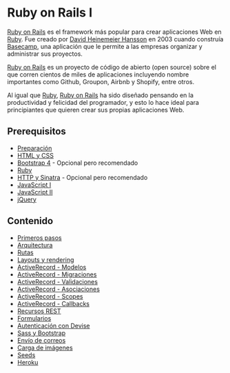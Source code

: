 # Ruby on Rails I

[Ruby on Rails](http://rubyonrails.org/) es el framework más popular para crear aplicaciones Web en [Ruby](https://www.ruby-lang.org/). Fue creado por [David Heinemeier Hansson](http://david.heinemeierhansson.com/) en 2003 cuando construía [Basecamp](https://basecamp.com/), una aplicación que le permite a las empresas organizar y administrar sus proyectos.

[Ruby on Rails](http://rubyonrails.org/) es un proyecto de código de abierto \(open source\) sobre el que corren cientos de miles de aplicaciones incluyendo nombre importantes como Github, Groupon, Airbnb y Shopify, entre otros.

Al igual que [Ruby](https://www.ruby-lang.org/), [Ruby on Rails](http://rubyonrails.org/) ha sido diseñado pensando en la productividad y felicidad del programador, y esto lo hace ideal para principiantes que quieren crear sus propias aplicaciones Web.

## Prerequisitos

* [Preparación](../preparacion/)
* [HTML y CSS](../html-y-css/)
* [Bootstrap 4](../bootstrap-4/) - Opcional pero recomendado
* [Ruby](../ruby/)
* [HTTP y Sinatra](../http-y-sinatra/) - Opcional pero recomendado
* [JavaScript I](../javascript-i/)
* [JavaScript II](../javascript-ii/)
* [jQuery](../jquery/)

## Contenido

* [Primeros pasos](primeros-pasos.md)
* [Arquitectura](arquitectura.md)
* [Rutas](rutas.md)
* [Layouts y rendering](layouts-y-rendering.md)
* [ActiveRecord - Modelos](activerecord-modelos.md)
* [ActiveRecord - Migraciones](activerecord-migraciones.md)
* [ActiveRecord - Validaciones](activerecord-validaciones.md)
* [ActiveRecord - Asociaciones](activerecord-asociaciones.md)
* [ActiveRecord - Scopes](activerecord-scopes.md)
* [ActiveRecord - Callbacks](activerecord-callbacks.md)
* [Recursos REST](recursos-rest.md)
* [Formularios](formularios.md)
* [Autenticación con Devise](devise.md)
* [Sass y Bootstrap](sass-y-bootstrap.md)
* [Envío de correos](envio-de-correos.md)
* [Carga de imágenes](carga-de-imagenes.md)
* [Seeds](seeds.md)
* [Heroku](heroku.md)

